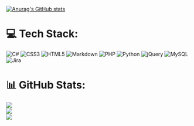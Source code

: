 [![Anurag's GitHub stats](https://github-readme-stats.vercel.app/api?username=THETHUNDER8)](https://github.com/anuraghazra/github-readme-stats)
# 💻 Tech Stack:
![C#](https://img.shields.io/badge/c%23-%23239120.svg?style=for-the-badge&logo=c-sharp&logoColor=white) ![CSS3](https://img.shields.io/badge/css3-%231572B6.svg?style=for-the-badge&logo=css3&logoColor=white) ![HTML5](https://img.shields.io/badge/html5-%23E34F26.svg?style=for-the-badge&logo=html5&logoColor=white) ![Markdown](https://img.shields.io/badge/markdown-%23000000.svg?style=for-the-badge&logo=markdown&logoColor=white) ![PHP](https://img.shields.io/badge/php-%23777BB4.svg?style=for-the-badge&logo=php&logoColor=white) ![Python](https://img.shields.io/badge/python-3670A0?style=for-the-badge&logo=python&logoColor=ffdd54) ![jQuery](https://img.shields.io/badge/jquery-%230769AD.svg?style=for-the-badge&logo=jquery&logoColor=white) ![MySQL](https://img.shields.io/badge/mysql-%2300f.svg?style=for-the-badge&logo=mysql&logoColor=white) ![Jira](https://img.shields.io/badge/jira-%230A0FFF.svg?style=for-the-badge&logo=jira&logoColor=white)
# 📊 GitHub Stats:
![](https://github-readme-stats.vercel.app/api?username=THETHUNDER8&theme=slateorange&hide_border=true&include_all_commits=true&count_private=true)<br/>
![](https://github-readme-streak-stats.herokuapp.com/?user=THETHUNDER8&theme=slateorange&hide_border=true)<br/>
![](https://github-readme-stats.vercel.app/api/top-langs/?username=THETHUNDER8&theme=slateorange&hide_border=true&include_all_commits=true&count_private=true&layout=compact)


